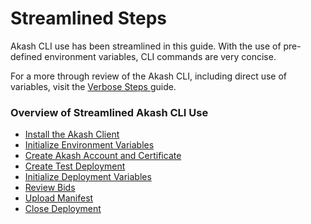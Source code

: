 # Streamlined Steps

Akash CLI use has been streamlined in this guide.  With the use of pre-defined environment variables, CLI commands are very concise.

For a more through review of the Akash CLI, including direct use of variables, visit the [Verbose Steps ](broken-reference)guide.

### Overview of Streamlined Akash CLI Use

* [Install the Akash Client](broken-reference)
* [Initialize Environment Variables](broken-reference)
* [Create Akash Account and Certificate](broken-reference)
* [Create Test Deployment](broken-reference)
* [Initialize Deployment Variables](broken-reference)
* [Review Bids](broken-reference)
* [Upload Manifest](broken-reference)
* [Close Deployment](broken-reference)

